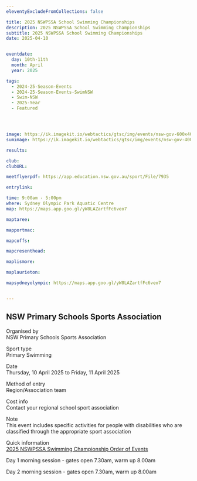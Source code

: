 ```yaml
---
eleventyExcludeFromCollections: false

title: 2025 NSWPSSA School Swimming Championships
description: 2025 NSWPSSA School Swimming Championships
subtitle: 2025 NSWPSSA School Swimming Championships
date: 2025-04-10


eventdate:
  day: 10th-11th
  month: April
  year: 2025

tags:
  - 2024-25-Season-Events
  - 2024-25-Season-Events-SwimNSW
  - Swim-NSW
  - 2025-Year
  - Featured




image: https://ik.imagekit.io/webtactics/gtsc/img/events/nsw-gov-600x400b.jpg
sumimage: https://ik.imagekit.io/webtactics/gtsc/img/events/nsw-gov-400x600b.jpg

results: 

club: 
clubURL: 

meetflyerpdf: https://app.education.nsw.gov.au/sport/File/7935

entrylink:

time: 9:00am - 5:00pm
where: Sydney Olympic Park Aquatic Centre
map: https://maps.app.goo.gl/yW8LAZartfFc6veo7

maptaree: 

mapportmac: 

mapcoffs:

mapcresenthead:

maplismore: 

maplaurieton: 

mapsydneyolympic: https://maps.app.goo.gl/yW8LAZartfFc6veo7


---
```

<h2>NSW Primary Schools Sports Association</h2>

Organised by</br>
NSW Primary Schools Sports Association

Sport type</br>
Primary Swimming

Date</br>
Thursday, 10 April 2025 to Friday, 11 April 2025

Method of entry</br>
Region/Association team

Cost info</br>
Contact your regional school sport association

Note</br>
This event includes specific activities for people with disabilities who are classified through the appropriate sport association

Quick information</br>
<a title="2025 NSWPSSA Swimming Championship Order of Events" href="https://app.education.nsw.gov.au/sport/File/7935" target="_blank" rel="noopener">2025 NSWPSSA Swimming Championship Order of Events</a>

Day 1 morning session - gates open 7.30am, warm up 8.00am

Day 2 morning session - gates open 7.30am, warm up 8.00am
